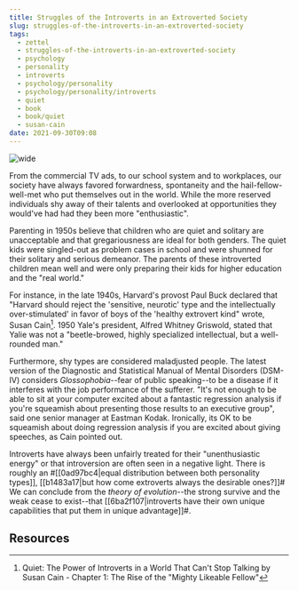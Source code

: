 ```yaml
---
title: Struggles of the Introverts in an Extroverted Society
slug: struggles-of-the-introverts-in-an-extroverted-society
tags:
  - zettel
  - struggles-of-the-introverts-in-an-extroverted-society
  - psychology
  - personality
  - introverts
  - psychology/personality
  - psychology/personality/introverts
  - quiet
  - book
  - book/quiet
  - susan-cain
date: 2021-09-30T09:08
---
```



![wide](https://c.pxhere.com/images/71/bd/be1e339675e0d58a1af8a43c9fda-1639768.jpg!d "image from PxHere (cc)")

From the commercial TV ads, to our school system and to workplaces, our society
have always favored forwardness, spontaneity and the hail-fellow-well-met who
put themselves out in the world. While the more reserved individuals shy away of
their talents and overlooked at opportunities they would've had had they been
more "enthusiastic".

Parenting in 1950s believe that children who are quiet and solitary are
unacceptable and that gregariousness are ideal for both genders. The quiet kids
were singled-out as problem cases in school and were shunned for their solitary
and serious demeanor. The parents of these introverted children mean well and
were only preparing their kids for higher education and the "real world."

For instance, in the late 1940s, Harvard's provost Paul Buck declared that
"Harvard should reject the 'sensitive, neurotic' type and the intellectually
over-stimulated' in favor of boys of the 'healthy extrovert kind" wrote, Susan
Cain[^1]. 1950 Yale's president, Alfred Whitney Griswold, stated that Yalie was
not a "beetle-browed, highly specialized intellectual, but a well-rounded man."

Furthermore, shy types are considered maladjusted people. The latest version of
the Diagnostic and Statistical Manual of Mental Disorders (DSM-IV) considers
_Glossophobia_--fear of public speaking--to be a disease if it interferes with
the job performance of the sufferer. "It's not enough to be able to sit at your
computer excited about a fantastic regression analysis if you're squeamish about
presenting those results to an executive group", said one senior manager at
Eastman Kodak. Ironically, its OK to be squeamish about doing regression
analysis if you are excited about giving speeches, as Cain pointed out.

Introverts have always been unfairly treated for their "unenthusiastic energy"
or that introversion are often seen in a negative light. There is roughly an
#[[0ad97bc4|equal distribution between both personality types]],
[[b1483a17|but how come extroverts always the desirable ones?]]# We can conclude
from the _theory of evolution_--the strong survive and the weak cease to
exist--that
[[6ba2f107|introverts have their own unique capabilities that put them in unique advantage]]#.


## Resources

[^1]: Quiet: The Power of Introverts in a World That Can't Stop Talking by Susan Cain - Chapter 1: The Rise of the "Mighty Likeable Fellow"
